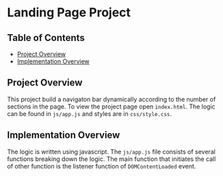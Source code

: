 # Landing Page Project

## Table of Contents
* [Project Overview](#project-overView)
* [Implementation Overview](#implementation-overview)


## Project Overview
This project build a navigaton bar dynamically according to the number of sections in the page. To view the project page open `index.html`. The logic can be found in `js/app.js` and styles are in `css/style.css`.

## Implementation Overview
The logic is written using javascript. The `js/app.js` file consists of several functions breaking down the logic. The main function that initiates the call of other function is the listener function of `DOMContentLoaded` event.